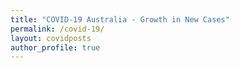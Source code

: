 ```yaml
---
title: "COVID-19 Australia - Growth in New Cases"
permalink: /covid-19/
layout: covidposts
author_profile: true
---
```

